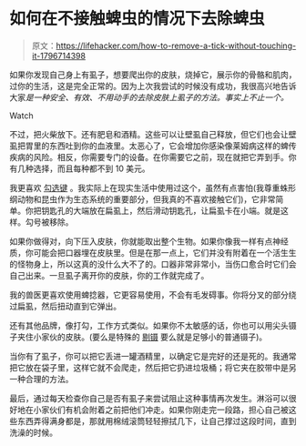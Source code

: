 # 如何在不接触蜱虫的情况下去除蜱虫

> 原文：<https://lifehacker.com/how-to-remove-a-tick-without-touching-it-1796714398>

如果你发现自己身上有虱子，想要爬出你的皮肤，烧掉它，展示你的骨骼和肌肉，过你的生活，这是完全正常的。因为上次我尝试的时候没有成功，我很高兴地告诉大家*是一种安全、有效、不用动手的去除皮肤上虱子的方法。事实上不止一个。*

Watch

不过，把火柴放下。还有肥皂和酒精。这些可以让壁虱自己释放，但它们也会让壁虱把胃里的东西吐到你的血液里。太恶心了，它会增加你感染像莱姆病这样的蜱传疾病的风险。相反，你需要专门的设备。在你需要它之前，现在就把它弄到手。你有几种选择，而且每种都不到 10 美元。

我更喜欢 [勾选键](https://www.amazon.com/dp/B000R1D3KQ?asc_campaign=InlineText&asc_refurl=https://lifehacker.com/how-to-remove-a-tick-without-touching-it-1796714398&asc_source=&linkCode=ogi&psc=1&smid=A28HM7RRBP8HN5&tag=kinjalifehackerlink-20&th=1) 。我实际上在现实生活中使用过这个，虽然有点害怕(我尊重蛛形纲动物和昆虫作为生态系统的重要部分，但我真的不喜欢接触它们)，它非常简单。你把钥匙孔的大端放在扁虱上，然后滑动钥匙孔，让扁虱卡在小端。就是这样。勾号被移除。

如果你做得对，向下压入皮肤，你就能取出整个生物。如果你像我一样有点神经质，你可能会把口器埋在皮肤里。但是在那一点上，它们并没有附着在一个活生生的怪物身上，所以这真的没什么大不了的。口器非常非常小，当伤口愈合时它们会自己出来。一旦虱子离开你的皮肤，你的工作就完成了。

我的兽医更喜欢使用蜱捻器，它更容易使用，不会有毛发碍事。你将分叉的部分绕过扁虱，然后扭动直到它弹出。

还有其他品牌，像打勾，工作方式类似。如果你不太敏感的话，你也可以用尖头镊子夹住小家伙的皮肤。(要么是特殊的 [剔镊](https://www.amazon.com/dp/B00KI1I7BU?asc_campaign=InlineText&asc_refurl=https://lifehacker.com/how-to-remove-a-tick-without-touching-it-1796714398&asc_source=&linkCode=ogi&psc=1&smid=ATZ61JQHZC6XB&tag=kinjalifehackerlink-20&th=1) 要么就是足够小的普通镊子)。

当你有了虱子，你可以把它丢进一罐酒精里，以确定它是完好的还是死的。我通常把它放在袋子里，这样它就不会爬走，然后把它扔进垃圾桶；将它夹在胶带中是另一种合理的方法。

最后，通过每天检查你自己是否有虱子来尝试阻止这种事情再次发生。淋浴可以很好地在小家伙们有机会附着之前把他们冲走。如果你刚走完一段路，担心自己被这些东西弄得满身都是，那就用棉绒滚筒轻轻擦拭几下，让自己撑过这段时间，直到洗澡的时候。